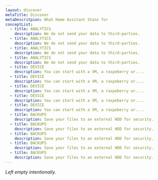 ```yaml
---
layout: discover
metaTitle: Discover
metaDescritpion: What Home Assitant Stans for
conceptList:
  - title: ANALYTICS
    description: We do not send your data to third-parties.
  - title: ANALYTICS
    description: We do not send your data to third-parties.
  - title: ANALYTICS
    description: We do not send your data to third-parties.
  - title: ANALYTICS
    description: We do not send your data to third-parties.
  - title: DEVICE
    description: You can start with a VM, a raspeberry or....
  - title: DEVICE
    description: You can start with a VM, a raspeberry or....
  - title: DEVICE
    description: You can start with a VM, a raspeberry or....
  - title: DEVICE
    description: You can start with a VM, a raspeberry or....
  - title: DEVICE
    description: You can start with a VM, a raspeberry or....
  - title: BACKUPS
    description: Save your files to an external HDD for security.
  - title: BACKUPS
    description: Save your files to an external HDD for security.
  - title: BACKUPS
    description: Save your files to an external HDD for security.
  - title: BACKUPS
    description: Save your files to an external HDD for security.
  - title: BACKUPS
    description: Save your files to an external HDD for security.
---
```


_Left empty intentionally._
